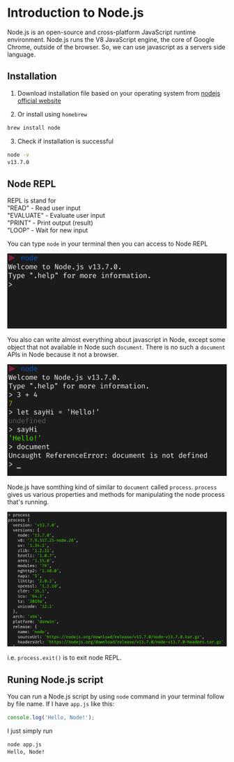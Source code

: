 # Introduction to Node.js

Node.js is an open-source and cross-platform JavaScript runtime environment. Node.js runs the V8 JavaScript engine, the core of Google Chrome, outside of the browser. So, we can use javascript as a servers side language.

## Installation

1. Download installation file based on your operating system from [nodejs official website](https://nodejs.org/en/download/)

2. Or install using `homebrew`

```bash
brew install node
```

3. Check if installation is successful

```bash
node -v
v13.7.0
```

## Node REPL

REPL is stand for  
"READ" - Read user input  
"EVALUATE" - Evaluate user input  
"PRINT" - Print output (result)  
"LOOP" - Wait for new input  

You can type `node` in your terminal then you can access to Node REPL

![REPL](REPL.png)

You also can write almost everything about javascript in Node, except some object that not available in Node such `document`. There is no such a `document` APIs in Node because it not a browser.

![document](dom.png)

Node.js have somthing kind of similar to `document` called `process`. `process` gives us various properties and methods for manipulating the node process that's running.

![process](process.png)

i.e. `process.exit()` is to exit node REPL.

## Runing Node.js script

You can run a Node.js script by using `node` command in your terminal follow by file name. If I have `app.js` like this:

```javascript
console.log('Hello, Node!');
```

I just simply run

```bash
node app.js
Hello, Node!
```
